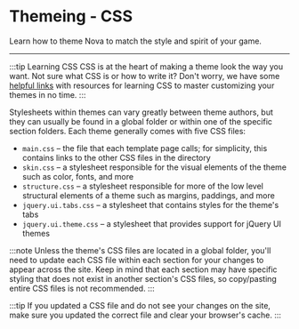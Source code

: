 # Themeing - CSS

Learn how to theme Nova to match the style and spirit of your game.

---

:::tip Learning CSS
CSS is at the heart of making a theme look the way you want. Not sure what CSS is or how to write it? Don't worry, we have some [helpful links](/docs/2.6/helpful-links) with resources for learning CSS to master customizing your themes in no time.
:::

Stylesheets within themes can vary greatly between theme authors, but they can usually be found in a global folder or within one of the specific section folders. Each theme generally comes with five CSS files:

- `main.css` – the file that each template page calls; for simplicity, this contains links to the other CSS files in the directory
- `skin.css` – a stylesheet responsible for the visual elements of the theme such as color, fonts, and more
- `structure.css` – a stylesheet responsible for more of the low level structural elements of a theme such as margins, paddings, and more
- `jquery.ui.tabs.css` – a stylesheet that contains styles for the theme's tabs
- `jquery.ui.theme.css` – a stylesheet that provides support for jQuery UI themes

:::note
Unless the theme's CSS files are located in a global folder, you'll need to update each CSS file within each section for your changes to appear across the site. Keep in mind that each section may have specific styling that does not exist in another section's CSS files, so copy/pasting entire CSS files is not recommended.
:::

:::tip
If you updated a CSS file and do not see your changes on the site, make sure you updated the correct file and clear your browser's cache.
:::

